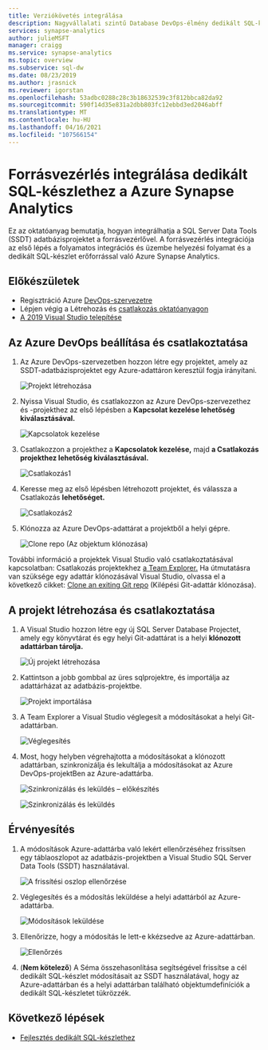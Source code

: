 ```yaml
---
title: Verziókövetés integrálása
description: Nagyvállalati szintű Database DevOps-élmény dedikált SQL-készlethez, natív verzióvezérlési integrációval az Azure Repos (Git és GitHub) használatával.
services: synapse-analytics
author: julieMSFT
manager: craigg
ms.service: synapse-analytics
ms.topic: overview
ms.subservice: sql-dw
ms.date: 08/23/2019
ms.author: jrasnick
ms.reviewer: igorstan
ms.openlocfilehash: 53adbc0288c28c3b18632539c3f812bbca82da92
ms.sourcegitcommit: 590f14d35e831a2dbb803fc12ebbd3ed2046abff
ms.translationtype: MT
ms.contentlocale: hu-HU
ms.lasthandoff: 04/16/2021
ms.locfileid: "107566154"
---
```

# <a name="source-control-integration-for-dedicated-sql-pool-in-azure-synapse-analytics"></a>Forrásvezérlés integrálása dedikált SQL-készlethez a Azure Synapse Analytics

Ez az oktatóanyag bemutatja, hogyan integrálhatja a SQL Server Data Tools (SSDT) adatbázisprojektet a forrásvezérlővel.  A forrásvezérlés integrációja az első lépés a folyamatos integrációs és üzembe helyezési folyamat és a dedikált SQL-készlet erőforrással való Azure Synapse Analytics.

## <a name="before-you-begin"></a>Előkészületek

- Regisztráció Azure [DevOps-szervezetre](https://azure.microsoft.com/services/devops/)
- Lépjen végig a Létrehozás és [csatlakozás oktatóanyagon](create-data-warehouse-portal.md)
- [A 2019 Visual Studio telepítése](https://visualstudio.microsoft.com/vs/older-downloads/)

## <a name="set-up-and-connect-to-azure-devops"></a>Az Azure DevOps beállítása és csatlakoztatása

1. Az Azure DevOps-szervezetben hozzon létre egy projektet, amely az SSDT-adatbázisprojektet egy Azure-adattáron keresztül fogja irányítani.

   ![Projekt létrehozása](./media/sql-data-warehouse-source-control-integration/1-create-project-azure-devops.png "Projekt létrehozása")

2. Nyissa Visual Studio, és csatlakozzon az Azure DevOps-szervezethez és -projekthez az első lépésben a **Kapcsolat kezelése lehetőség kiválasztásával.**

   ![Kapcsolatok kezelése](./media/sql-data-warehouse-source-control-integration/2-manage-connections.png "Kapcsolatok kezelése")

3. Csatlakozzon a projekthez a **Kapcsolatok kezelése,** majd **a Csatlakozás projekthez lehetőség kiválasztásával.**
 
    ![Csatlakozás1](./media/sql-data-warehouse-source-control-integration/3-connect-project.png "Kapcsolódás")


4. Keresse meg az első lépésben létrehozott projektet, és válassza a Csatlakozás **lehetőséget.**
 
    ![Csatlakozás2](./media/sql-data-warehouse-source-control-integration/3.5-connect.png "Kapcsolódás")


3. Klónozza az Azure DevOps-adattárat a projektből a helyi gépre.

   ![Clone repo (Az objektum klónozása)](./media/sql-data-warehouse-source-control-integration/4-clone-repo.png "Clone repo (Az objektum klónozása)")

További információ a projektek Visual Studio való csatlakoztatásával kapcsolatban: Csatlakozás projektekhez [a Team Explorer.](/visualstudio/ide/connect-team-project?view=vs-2019&preserve-view=true) Ha útmutatásra van szüksége egy adattár klónozásával Visual Studio, olvassa el a következő cikket: [Clone an exiting Git repo](/azure/devops/repos/git/clone?tabs=visual-studio) (Kilépési Git-adattár klónozása). 

## <a name="create-and-connect-your-project"></a>A projekt létrehozása és csatlakoztatása

1. A Visual Studio hozzon létre egy új SQL Server Database Projectet, amely egy könyvtárat és egy helyi Git-adattárat is a helyi **klónozott adattárban tárolja.**

   ![Új projekt létrehozása](./media/sql-data-warehouse-source-control-integration/5-create-new-project.png "Új projekt létrehozása")  

2. Kattintson a jobb gombbal az üres sqlprojektre, és importálja az adattárházat az adatbázis-projektbe.

   ![Projekt importálása](./media/sql-data-warehouse-source-control-integration/6-import-new-project.png "Projekt importálása")  

3. A Team Explorer a Visual Studio véglegesít a módosításokat a helyi Git-adattárban.

   ![Véglegesítés](./media/sql-data-warehouse-source-control-integration/6.5-commit-push-changes.png "Véglegesítés")  

4. Most, hogy helyben végrehajtotta a módosításokat a klónozott adattárban, szinkronizálja és lekultálja a módosításokat az Azure DevOps-projektBen az Azure-adattárba.

   ![Szinkronizálás és leküldés – előkészítés](./media/sql-data-warehouse-source-control-integration/7-commit-push-changes.png "Szinkronizálás és leküldés – előkészítés")

   ![Szinkronizálás és leküldés](./media/sql-data-warehouse-source-control-integration/7.5-commit-push-changes.png "Szinkronizálás és leküldés")  

## <a name="validation"></a>Érvényesítés

1. A módosítások Azure-adattárba való lekért ellenőrzéséhez frissítsen egy táblaoszlopot az adatbázis-projektben a Visual Studio SQL Server Data Tools (SSDT) használatával.

   ![A frissítési oszlop ellenőrzése](./media/sql-data-warehouse-source-control-integration/8-validation-update-column.png "A frissítési oszlop ellenőrzése")

2. Véglegesítés és a módosítás leküldése a helyi adattárból az Azure-adattárba.

   ![Módosítások leküldése](./media/sql-data-warehouse-source-control-integration/9-push-column-change.png "Módosítások leküldése")

3. Ellenőrizze, hogy a módosítás le lett-e kkézsedve az Azure-adattárban.

   ![Ellenőrzés](./media/sql-data-warehouse-source-control-integration/10-verify-column-change-pushed.png "Módosítások ellenőrzése")

4. (**Nem kötelező**) A Séma összehasonlítása segítségével frissítse a cél dedikált SQL-készlet módosításait az SSDT használatával, hogy az Azure-adattárban és a helyi adattárban található objektumdefiníciók a dedikált SQL-készletet tükrözzék.

## <a name="next-steps"></a>Következő lépések

- [Fejlesztés dedikált SQL-készlethez](sql-data-warehouse-overview-develop.md)